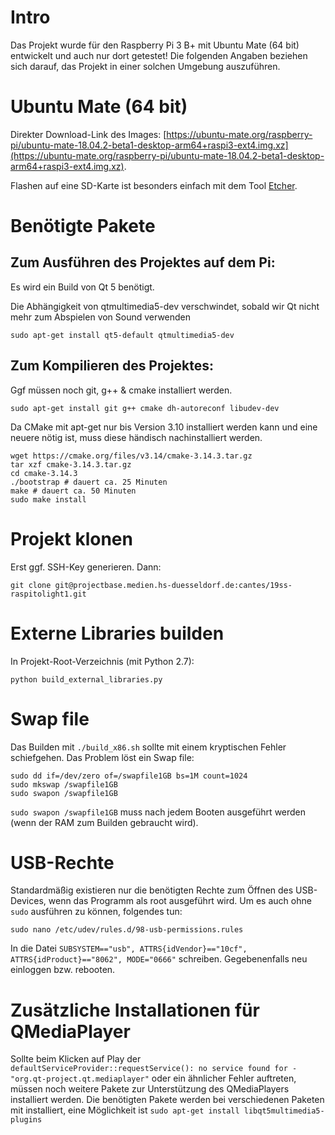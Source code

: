 # Intro
Das Projekt wurde für den Raspberry Pi 3 B+ mit Ubuntu Mate (64 bit) entwickelt und auch nur dort getestet! Die folgenden Angaben beziehen sich darauf, das Projekt in einer solchen Umgebung auszuführen.

# Ubuntu Mate (64 bit)
Direkter Download-Link des Images: [https://ubuntu-mate.org/raspberry-pi/ubuntu-mate-18.04.2-beta1-desktop-arm64+raspi3-ext4.img.xz](https://ubuntu-mate.org/raspberry-pi/ubuntu-mate-18.04.2-beta1-desktop-arm64+raspi3-ext4.img.xz).

Flashen auf eine SD-Karte ist besonders einfach mit dem Tool [Etcher](https://www.balena.io/etcher/).

# Benötigte Pakete
## Zum Ausführen des Projektes auf dem Pi:
Es wird ein Build von Qt 5 benötigt.

Die Abhängigkeit von qtmultimedia5-dev verschwindet, sobald wir Qt nicht mehr zum Abspielen von Sound verwenden

```shell
sudo apt-get install qt5-default qtmultimedia5-dev
```

## Zum Kompilieren des Projektes:
Ggf müssen noch git, g++ & cmake installiert werden.
```shell
sudo apt-get install git g++ cmake dh-autoreconf libudev-dev
```
Da CMake mit apt-get nur bis Version 3.10 installiert werden kann und eine neuere nötig ist, muss diese händisch nachinstalliert werden.
```shell
wget https://cmake.org/files/v3.14/cmake-3.14.3.tar.gz
tar xzf cmake-3.14.3.tar.gz
cd cmake-3.14.3
./bootstrap # dauert ca. 25 Minuten
make # dauert ca. 50 Minuten
sudo make install
```

# Projekt klonen
Erst ggf. SSH-Key generieren. Dann:
```shell
git clone git@projectbase.medien.hs-duesseldorf.de:cantes/19ss-raspitolight1.git
```

# Externe Libraries builden
In Projekt-Root-Verzeichnis (mit Python 2.7):
```shell
python build_external_libraries.py
```

# Swap file
Das Builden mit ```./build_x86.sh``` sollte mit einem kryptischen Fehler schiefgehen. Das Problem löst ein Swap file:
```shell
sudo dd if=/dev/zero of=/swapfile1GB bs=1M count=1024
sudo mkswap /swapfile1GB
sudo swapon /swapfile1GB
```

```sudo swapon /swapfile1GB``` muss nach jedem Booten ausgeführt werden (wenn der RAM zum Builden gebraucht wird).

# USB-Rechte
Standardmäßig existieren nur die benötigten Rechte zum Öffnen des USB-Devices, wenn das Programm als root ausgeführt wird. Um es auch ohne ```sudo``` ausführen zu können, folgendes tun:
```shell
sudo nano /etc/udev/rules.d/98-usb-permissions.rules
```
In die Datei ```SUBSYSTEM=="usb", ATTRS{idVendor}=="10cf", ATTRS{idProduct}=="8062", MODE="0666"``` schreiben.
Gegebenenfalls neu einloggen bzw. rebooten.

# Zusätzliche Installationen für QMediaPlayer
Sollte beim Klicken auf Play der 
```defaultServiceProvider::requestService(): no service found for - "org.qt-project.qt.mediaplayer"```
oder ein ähnlicher Fehler auftreten, müssen noch weitere Pakete zur Unterstützung des QMediaPlayers installiert werden. Die benötigten Pakete werden bei verschiedenen Paketen mit installiert, eine Möglichkeit ist
```sudo apt-get install libqt5multimedia5-plugins```